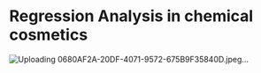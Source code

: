 # Regression Analysis in chemical cosmetics 
![Uploading 0680AF2A-20DF-4071-9572-675B9F35840D.jpeg…]()
